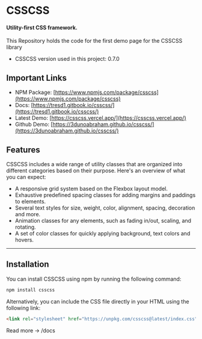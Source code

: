 # CSSCSS
#### Utility-first CSS framework.
This Repository holds the code for the first demo page for the CSSCSS library
* CSSCSS version used in this project: 0.7.0

## Important Links
- NPM Package: [https://www.npmjs.com/package/csscss](https://www.npmjs.com/package/csscss)
- Docs: [https://tresd1.gitbook.io/csscss/](https://tresd1.gitbook.io/csscss/)
- Latest Demo: [https://csscss.vercel.app/](https://csscss.vercel.app/)
- Github Demo: [https://3dunoabraham.github.io/csscss/](https://3dunoabraham.github.io/csscss/)

## Features
CSSCSS includes a wide range of utility classes that are organized into different categories based on their purpose. Here's an overview of what you can expect:
- A responsive grid system based on the Flexbox layout model.
- Exhaustive predefined spacing classes for adding margins and paddings to elements.
- Several text styles for size, weight, color, alignment, spacing, decoration and more.
- Animation classes for any elements, such as fading in/out, scaling, and rotating.
- A set of color classes for quickly applying background, text colors and hovers.

---

## Installation
You can install CSSCSS using npm by running the following command:
```bash
npm install csscss
```
Alternatively, you can include the CSS file directly in your HTML using the following link:
```html
<link rel="stylesheet" href="https://unpkg.com/csscss@latest/index.css">
```

Read more -> /docs